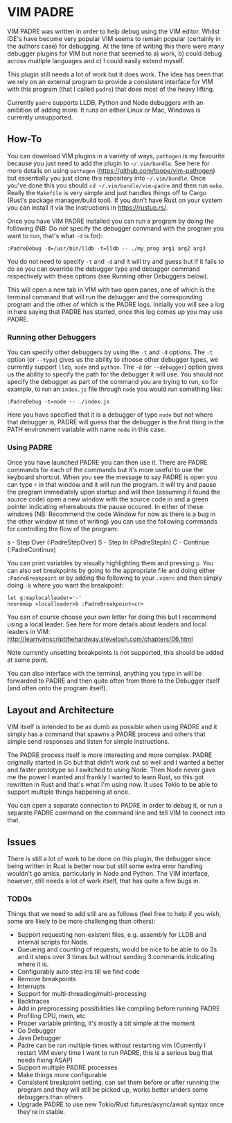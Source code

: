 # VIM PADRE

VIM PADRE was written in order to help debug using the VIM editor. Whilst IDE's have become very popular VIM seems to remain popular (certainly in the authors case) for debugging. At the time of writing this there were many debugger plugins for VIM but none that seemed to a) work, b) could debug across multiple languages and c) I could easily extend myself.

This plugin still needs a lot of work but it does work. The idea has been that we rely on an external program to provide a consistent interface for VIM with this program (that I called `padre`) that does most of the heavy lifting.

Currently `padre` supports LLDB, Python and Node debuggers with an ambition of adding more. It runs on either Linux or Mac, Windows is currently unsupported.

## How-To

You can download VIM plugins in a variety of ways, `pathogen` is my favourite because you just need to add the plugin to `~/.vim/bundle`. See here for more details on using `pathogen` (https://github.com/tpope/vim-pathogen) but essentially you just clone this repository into `~/.vim/bundle`. Once you've done this you should `cd ~/.vim/bundle/vim-padre` and then run `make`. Really the `Makefile` is very simple and just handles things off to Cargo (Rust's package manager/build tool). If you don't have Rust on your system you can install it via the instructions in https://rustup.rs/.

Once you have VIM PADRE installed you can run a program by doing the following (NB: Do *not* specify the debugger command with the program you want to run, that's what `-d` is for):

```
:PadreDebug -d=/usr/bin/lldb -t=lldb -- ./my_prog arg1 arg2 arg3
```

You do not need to specify `-t` and `-d` and it will try and guess but if it fails to do so you can override the debugger type and debugger command respectively with these options (see Running other Debuggers below).

This will open a new tab in VIM with two open panes, one of which is the terminal command that will run the debugger and the corresponding program and the other of which is the PADRE logs. Initially you will see a log in here saying that PADRE has started, once this log comes up you may use PADRE.

### Running other Debuggers

You can specify other debuggers by using the `-t` and `-d` options. The `-t` option (or `--type`) gives us the ability to choose other debugger types, we currently support `lldb`, `node` and `python`. The `-d` (or `--debugger`) option gives us the ability to specify the path for the debugger it will use. You should not specify the debugger as part of the command you are trying to run, so for example, to run an `index.js` file through `node` you would run something like:

```
:PadreDebug -t=node -- ./index.js
```

Here you have specified that it is a debugger of type `node` but not where that debugger is, PADRE will guess that the debugger is the first thing in the PATH environment variable with name `node` in this case.

### Using PADRE

Once you have launched PADRE you can then use it. There are PADRE commands for each of the commands but it's more useful to use the keyboard shortcut. When you see the message to say PADRE is open you can type `r` in that window and it will run the program. It will try and pause the program immediately upon startup and will then (assuming it found the source code) open a new window with the source code in and a green pointer indicating whereabouts the pause occured. In either of these windows (NB: Recommend the code Window for now as there is a bug in the other window at time of writing) you can use the following commands for controlling the flow of the program:

s - Step Over (:PadreStepOver)
S - Step In (:PadreStepIn)
C - Continue (:PadreContinue)

You can print variables by visually highlighting them and pressing `p`. You can also set breakpoints by going to the appropriate file and doing either `:PadreBreakpoint` or by adding the following to your `.vimrc` and then simply doing `-b` where you want the breakpoint:

```
let g:maplocalleader='-'
nnoremap <localleader>b :PadreBreakpoint<cr>
```

You can of course choose your own letter for doing this but I recommend using a local leader. See here for more details about leaders and local leaders in VIM: http://learnvimscriptthehardway.stevelosh.com/chapters/06.html

Note currently unsetting breakpoints is not supported, this should be added at some point.

You can also interface with the terminal, anything you type in will be forwarded to PADRE and then quite often from there to the Debugger itself (and often onto the program itself). 

## Layout and Architecture

VIM itself is intended to be as dumb as possible when using PADRE and it simply has a command that spawns a PADRE process and others that simple send responses and listen for simple instructions.

The PADRE process itself is more interesting and more complex. PADRE originally started in Go but that didn't work out so well and I wanted a better and faster prototype so I switched to using Node. Then Node never gave me the power I wanted and frankly I wanted to learn Rust, so this got rewritten in Rust and that's what I'm using now. It uses Tokio to be able to support multiple things happening at once.

You can open a separate connection to PADRE in order to debug it, or run a separate PADRE command on the command line and tell VIM to connect into that.

## Issues

There is still a lot of work to be done on this plugin, the debugger since being written in Rust is better now but still some extra error handling wouldn't go amiss, particularly in Node and Python. The VIM interface, however, still needs a lot of work itself, that has quite a few bugs in.

### TODOs

Things that we need to add still are as follows (feel free to help if you wish, some are likely to be more challenging than others):
- Support requesting non-existent files, e.g. assembly for LLDB and internal scripts for Node.
- Queueing and counting of requests, would be nice to be able to do 3s and it steps over 3 times but without sending 3 commands indicating where it is.
- Configurably auto step ins till we find code
- Remove breakpoints
- Interrupts
- Support for multi-threading/multi-processing
- Backtraces
- Add in preprocessing possibilities like compiling before running PADRE
- Profiling CPU, mem, etc
- Proper variable printing, it's mostly a bit simple at the moment
- Go Debugger
- Java Debugger
- Padre can be ran multiple times without restarting vim (Currently I restart VIM every time I want to run PADRE, this is a serious bug that needs fixing ASAP)
- Support multiple PADRE processes
- Make things more configurable
- Consistent breakpoint setting, can set them before or after running the program and they will still be picked up, works better unders some debuggers than others
- Upgrade PADRE to use new Tokio/Rust futures/async/await syntax once they're in stable.
